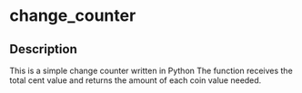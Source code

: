 # change_counter

## Description

This is a simple change counter written in Python
The function receives the total cent value and returns the amount of each coin
value needed.
